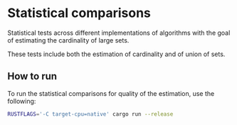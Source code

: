 # Statistical comparisons
Statistical tests across different implementations of algorithms with the goal of estimating the cardinality of large sets.

These tests include both the estimation of cardinality and of union of sets.

## How to run
To run the statistical comparisons for quality of the estimation, use the following:

```bash
RUSTFLAGS='-C target-cpu=native' cargo run --release
```